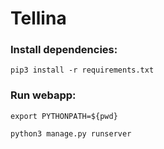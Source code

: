 # Tellina

### Install dependencies:

```
pip3 install -r requirements.txt
```

### Run webapp:

```
export PYTHONPATH=${pwd}

python3 manage.py runserver
```
